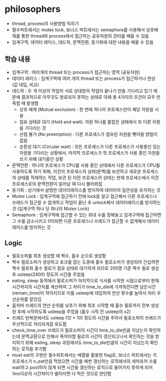 # philosophers

- thread, process의 사용방법 익히기
- 필수파트에서는 mutex lock, 보너스 파트에서는 semaphore를 사용해서 상호배제를 통한 thread와 process에서 접근하는 공유자원의 관리를 배울 수 있음
- 임계구역, 데이터 레이스, 데드락, 문맥전환, 동기화에 대한 내용을 배울 수 있음

## 학습 내용

- 임계구역 : 여러개의 thread 또는 process가 접근하는 영역 (공유자원)
- 데이터 레이스 : 임계구역에 여러 개의 thread 또는 process가 접근하거나 현상 (값 대입, 비교)
- 데드락 : 두 개 이상의 작업이 서로 상대방의 작업이 끝나기 만을 기다리고 있기 때문에 결과적으로 아무것도 완료되지 못하는 상태로 아래 총 4가지의 조건이 모두 만족할 때 발생함
    - 상호 배제 (Mutual exclusion) : 한 번에 하나의 프로세스만이 해당 자원을 사용
    - 점유 상태로 대기 (Hold and wait): 자원 하나를 붙잡은 상태에서 또 다른 자원을 기다리는 것
    - 선점 불가 (No preemption) : 다른 프로세스가 점유된 자원을 뺏어올 방법이 없음
    - 순환성 대기 (Circular wait) : 모든 프로세스가 다른 프로세스가 사용중인 있는 자원을 기다리는 상황에서, 마지막 프로세스가 첫 프로세스가 사용 중인 자원을 쓰기 위해 대기중인 상황
- 문맥전환 : 하나의 프로세스가 CPU를 사용 중인 상태에서 다른 프로세스가 CPU를 사용하도록 하기 위해, 이전의 프로세스의 상태(문맥)를 보관하고 새로운 프로세스의 상태를 적재하는 작업, 보관 된 이전 프로세스의 상태는 현재 프로세스에서 이전 프로세스로의 문맥전환이 일어날 때 다시 불러와짐
- 동기화 : 상기에서 설명한 데이터레이스를 방지하여 데이터의 일관성을 유지하는 것
- Mutex Lock : 임계구역에 접근하기 전에 lock을 걸고 접근해서 다른 프로세스나 쓰레드가 접근할 수 없게하고 작업이 끝난 후 unlock해서 데이터레이스를 방지하는 것 (임계구역 하나 당 하나의 Mutex Lock)
- Semaphore : 임계구역에 접근할 수 있는 최대 수를 정해놓고 임계구역에 접근하면 그 수를 감소시키고 0이되면 다른 프로세스나 쓰레드가 접근할 수 없게해서 데이터레이스를 방지하는 것

## Logic

- 필로소퍼를 최초 생성할 때 짝수, 홀수 순으로 생성함
- 짝수 필로소퍼가 생성하고 포크를 잡는 도중에 홀수 필로소퍼가 생성되어 간섭하면 짝수 필로와 홀수 필로가 점유 상태로 대기하게 되므로 200명 기준 짝수 필로 생성 후 usleep(2400) 정도의 시간을 주었음
- eating, sleep 동작에서 필로소퍼가 마지막으로 식사를 시작한 시점으로부터 현재 시간까지의 시간차를 계산하여 그 차이가 time_to_die에 가까워진다면 남은시간(remain_time)이 작아지므로 이를 usleep에 대입하여 연산 횟수를 높여서 처리 우선순위를 앞당김
- 옵저버 쓰레드의 연산 순위를 낮추기 위해 최초 시작할 때 홀수 필로까지 전부 생성된 후에 시작하도록 usleep을 주었음 (홀수 시작 전 usleep의 x2)
- 쓰레드 반복문에서도 usleep (12 * 10) 정도의 시간을 주어서 필로소퍼의 쓰레드가 우선적으로 처리되게끔 유도함
- check_time_over 쓰레드가 필로소퍼의 시간이 time_to_die만큼 지났는지 확인하는데 문맥교환으로 인해서 죽어야할 필로의 시간이 갱신되고나서 확인하는 것을 방지하기 위해 eating, sleep 과정에서도 time_to_die만큼의 시간이 지났는지 확인하는 로직을 추가함
- must eat의 구현은 필수파트에서는 배열을 활용한 flag로, 보너스 파트에서는 각 프로세스가 n_eat만큼 먹었으면 시간을 매번 갱신하는 로직에서의 세마포어 수를 wait하고 post하지 않게 되면 시간을 갱신하는 로직으로 들어가지 못하게 되어 1ms이상의 시간차이가 벌어지면 다 먹은 것으로 판단함
